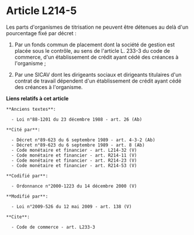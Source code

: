 # Article L214-5

Les parts d'organismes de titrisation ne peuvent être détenues au delà d'un pourcentage fixé par décret : 

1. Par un fonds commun de placement dont la société de gestion est placée sous le contrôle, au sens de l'article L. 233-3 du
code de commerce, d'un établissement de crédit ayant cédé des créances à l'organisme ; 

2. Par une SICAV dont les dirigeants sociaux et dirigeants titulaires d'un contrat de travail dépendent d'un établissement de
crédit ayant cédé des créances à l'organisme.

**Liens relatifs à cet article**

	**Anciens textes**:

	  - Loi n°88-1201 du 23 décembre 1988 - art. 26 (Ab)

	**Cité par**:

	  - Décret n°89-623 du 6 septembre 1989 - art. 4-3-2 (Ab)
	  - Décret n°89-623 du 6 septembre 1989 - art. 8 (Ab)
	  - Code monétaire et financier - art. L214-32 (V)
	  - Code monétaire et financier - art. R214-11 (V)
	  - Code monétaire et financier - art. R214-23 (V)
	  - Code monétaire et financier - art. R214-53 (V)

	**Codifié par**:

	  - Ordonnance n°2000-1223 du 14 décembre 2000 (V)

	**Modifié par**:

	  - Loi n°2009-526 du 12 mai 2009 - art. 138 (V)

	**Cite**:

	  - Code de commerce - art. L233-3
